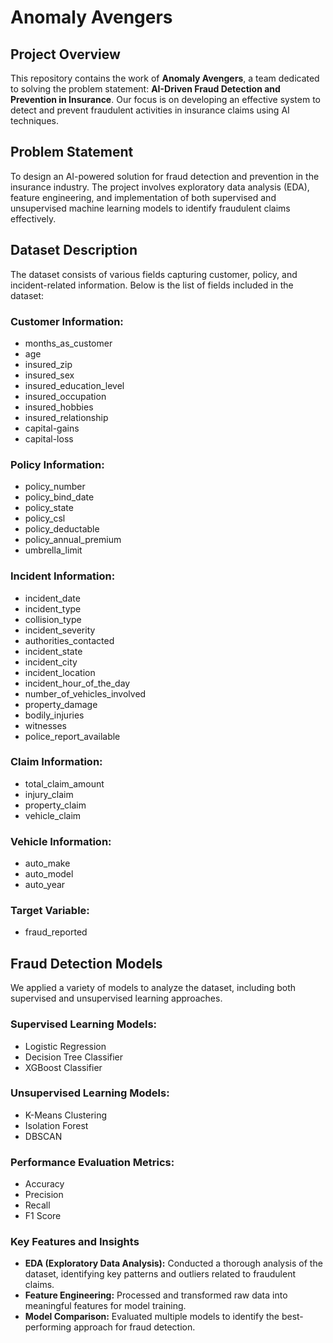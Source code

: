 # Anomaly Avengers

## Project Overview
This repository contains the work of **Anomaly Avengers**, a team dedicated to solving the problem statement: **AI-Driven Fraud Detection and Prevention in Insurance**. Our focus is on developing an effective system to detect and prevent fraudulent activities in insurance claims using AI techniques.

## Problem Statement
To design an AI-powered solution for fraud detection and prevention in the insurance industry. The project involves exploratory data analysis (EDA), feature engineering, and implementation of both supervised and unsupervised machine learning models to identify fraudulent claims effectively.

## Dataset Description
The dataset consists of various fields capturing customer, policy, and incident-related information. Below is the list of fields included in the dataset:

### Customer Information:
- months_as_customer  
- age  
- insured_zip  
- insured_sex  
- insured_education_level  
- insured_occupation  
- insured_hobbies  
- insured_relationship  
- capital-gains  
- capital-loss

### Policy Information:
- policy_number  
- policy_bind_date  
- policy_state  
- policy_csl  
- policy_deductable  
- policy_annual_premium  
- umbrella_limit

### Incident Information:
- incident_date  
- incident_type  
- collision_type  
- incident_severity  
- authorities_contacted  
- incident_state  
- incident_city  
- incident_location  
- incident_hour_of_the_day  
- number_of_vehicles_involved  
- property_damage  
- bodily_injuries  
- witnesses  
- police_report_available

### Claim Information:
- total_claim_amount  
- injury_claim  
- property_claim  
- vehicle_claim

### Vehicle Information:
- auto_make  
- auto_model  
- auto_year

### Target Variable:
- fraud_reported

## Fraud Detection Models
We applied a variety of models to analyze the dataset, including both supervised and unsupervised learning approaches. 

### Supervised Learning Models:
- Logistic Regression
- Decision Tree Classifier
- XGBoost Classifier

### Unsupervised Learning Models:
- K-Means Clustering
- Isolation Forest
- DBSCAN

### Performance Evaluation Metrics:
- Accuracy
- Precision
- Recall
- F1 Score

### Key Features and Insights
- **EDA (Exploratory Data Analysis):** Conducted a thorough analysis of the dataset, identifying key patterns and outliers related to fraudulent claims.
- **Feature Engineering:** Processed and transformed raw data into meaningful features for model training.
- **Model Comparison:** Evaluated multiple models to identify the best-performing approach for fraud detection.


